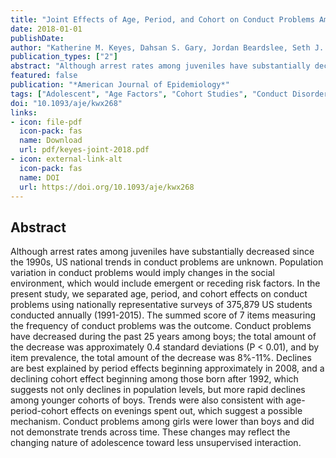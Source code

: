 ```yaml
---
title: "Joint Effects of Age, Period, and Cohort on Conduct Problems Among American Adolescents From 1991 Through 2015"
date: 2018-01-01
publishDate: 
author: "Katherine M. Keyes, Dahsan S. Gary, Jordan Beardslee, Seth J. Prins, Patrick M. O'Malley, Caroline Rutherford, John Schulenberg"
publication_types: ["2"]
abstract: "Although arrest rates among juveniles have substantially decreased since the 1990s, US national trends in conduct problems are unknown. Population variation in conduct problems would imply changes in the social environment, which would include emergent or receding risk factors. In the present study, we separated age, period, and cohort effects on conduct problems using nationally representative surveys of 375,879 US students conducted annually (1991-2015). The summed score of 7 items measuring the frequency of conduct problems was the outcome. Conduct problems have decreased during the past 25 years among boys; the total amount of the decrease was approximately 0.4 standard deviations (P $<$ 0.01), and by item prevalence, the total amount of the decrease was 8%-11%. Declines are best explained by period effects beginning approximately in 2008, and a declining cohort effect beginning among those born after 1992, which suggests not only declines in population levels, but more rapid declines among younger cohorts of boys. Trends were also consistent with age-period-cohort effects on evenings spent out, which suggest a possible mechanism. Conduct problems among girls were lower than boys and did not demonstrate trends across time. These changes may reflect the changing nature of adolescence toward less unsupervised interaction."
featured: false
publication: "*American Journal of Epidemiology*"
tags: ["Adolescent", "Age Factors", "Cohort Studies", "Conduct Disorder", "Female", "History; 20th Century", "History; 21st Century", "Humans", "Male", "Prevalence", "Risk Factors", "Sex Factors", "Time Factors", "United States"]
doi: "10.1093/aje/kwx268"
links:
- icon: file-pdf
  icon-pack: fas
  name: Download
  url: pdf/keyes-joint-2018.pdf
- icon: external-link-alt
  icon-pack: fas
  name: DOI
  url: https://doi.org/10.1093/aje/kwx268
---
```


## Abstract

Although arrest rates among juveniles have substantially decreased since the 1990s, US national trends in conduct problems are unknown. Population variation in conduct problems would imply changes in the social environment, which would include emergent or receding risk factors. In the present study, we separated age, period, and cohort effects on conduct problems using nationally representative surveys of 375,879 US students conducted annually (1991-2015). The summed score of 7 items measuring the frequency of conduct problems was the outcome. Conduct problems have decreased during the past 25 years among boys; the total amount of the decrease was approximately 0.4 standard deviations (P $<$ 0.01), and by item prevalence, the total amount of the decrease was 8%-11%. Declines are best explained by period effects beginning approximately in 2008, and a declining cohort effect beginning among those born after 1992, which suggests not only declines in population levels, but more rapid declines among younger cohorts of boys. Trends were also consistent with age-period-cohort effects on evenings spent out, which suggest a possible mechanism. Conduct problems among girls were lower than boys and did not demonstrate trends across time. These changes may reflect the changing nature of adolescence toward less unsupervised interaction.
